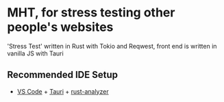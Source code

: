 # MHT, for stress testing other people's websites

'Stress Test' written in Rust with Tokio and Reqwest, front end is written in vanilla JS with Tauri

## Recommended IDE Setup

- [VS Code](https://code.visualstudio.com/) + [Tauri](https://marketplace.visualstudio.com/items?itemName=tauri-apps.tauri-vscode) + [rust-analyzer](https://marketplace.visualstudio.com/items?itemName=rust-lang.rust-analyzer)
